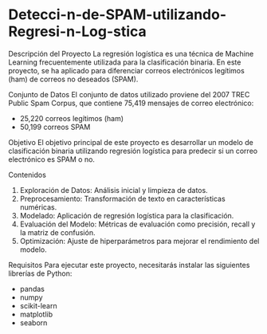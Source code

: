# Detecci-n-de-SPAM-utilizando-Regresi-n-Log-stica
Descripción del Proyecto
La regresión logística es una técnica de Machine Learning frecuentemente utilizada para la clasificación binaria. En este proyecto, se ha aplicado para diferenciar correos electrónicos legítimos (ham) de correos no deseados (SPAM).

Conjunto de Datos
El conjunto de datos utilizado proviene del 2007 TREC Public Spam Corpus, que contiene 75,419 mensajes de correo electrónico:
* 25,220 correos legítimos (ham)
* 50,199 correos SPAM

Objetivo
El objetivo principal de este proyecto es desarrollar un modelo de clasificación binaria utilizando regresión logística para predecir si un correo electrónico es SPAM o no.

Contenidos
1. Exploración de Datos: Análisis inicial y limpieza de datos.
2. Preprocesamiento: Transformación de texto en características numéricas.
3. Modelado: Aplicación de regresión logística para la clasificación.
4. Evaluación del Modelo: Métricas de evaluación como precisión, recall y la matriz de confusión.
5. Optimización: Ajuste de hiperparámetros para mejorar el rendimiento del modelo.

Requisitos
Para ejecutar este proyecto, necesitarás instalar las siguientes librerías de Python:
* pandas
* numpy
* scikit-learn
* matplotlib
* seaborn
